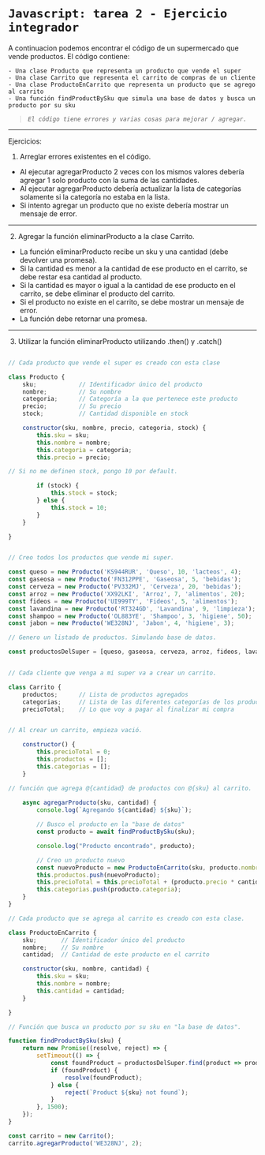 
# **``Javascript: tarea 2 - Ejercicio integrador``**

A continuacion podemos encontrar el código de un supermercado que vende productos. El código contiene:

    - Una clase Producto que representa un producto que vende el super
    - Una clase Carrito que representa el carrito de compras de un cliente
    - Una clase ProductoEnCarrito que representa un producto que se agrego al carrito
    - Una función findProductBySku que simula una base de datos y busca un producto por su sku

>*``El código tiene errores y varias cosas para mejorar / agregar.``*

---

Ejercicios:

1. Arreglar errores existentes en el código.

- Al ejecutar agregarProducto 2 veces con los mismos valores debería agregar 1 solo producto con la suma de las cantidades.
- Al ejecutar agregarProducto debería actualizar la lista de categorías solamente si la categoría no estaba en la lista.
- Si intento agregar un producto que no existe debería mostrar un mensaje de error.

---
​
2. Agregar la función eliminarProducto a la clase Carrito.

- La función eliminarProducto recibe un sku y una cantidad (debe devolver una promesa).
- Si la cantidad es menor a la cantidad de ese producto en el carrito, se debe restar esa cantidad al producto.
- Si la cantidad es mayor o igual a la cantidad de ese producto en el carrito, se debe eliminar el producto del carrito.
- Si el producto no existe en el carrito, se debe mostrar un mensaje de error.
- La función debe retornar una promesa.

---
​
3. Utilizar la función eliminarProducto utilizando .then() y .catch()
​
```javascript

// Cada producto que vende el super es creado con esta clase

class Producto {
    sku;            // Identificador único del producto
    nombre;         // Su nombre
    categoria;      // Categoría a la que pertenece este producto
    precio;         // Su precio
    stock;          // Cantidad disponible en stock

    constructor(sku, nombre, precio, categoria, stock) {
        this.sku = sku;
        this.nombre = nombre;
        this.categoria = categoria;
        this.precio = precio;

// Si no me definen stock, pongo 10 por default.

        if (stock) {
            this.stock = stock;
        } else {
            this.stock = 10;
        }
    }

}


// Creo todos los productos que vende mi super.

const queso = new Producto('KS944RUR', 'Queso', 10, 'lacteos', 4);
const gaseosa = new Producto('FN312PPE', 'Gaseosa', 5, 'bebidas');
const cerveza = new Producto('PV332MJ', 'Cerveza', 20, 'bebidas');
const arroz = new Producto('XX92LKI', 'Arroz', 7, 'alimentos', 20);
const fideos = new Producto('UI999TY', 'Fideos', 5, 'alimentos');
const lavandina = new Producto('RT324GD', 'Lavandina', 9, 'limpieza');
const shampoo = new Producto('OL883YE', 'Shampoo', 3, 'higiene', 50);
const jabon = new Producto('WE328NJ', 'Jabon', 4, 'higiene', 3);

// Genero un listado de productos. Simulando base de datos.

const productosDelSuper = [queso, gaseosa, cerveza, arroz, fideos, lavandina, shampoo, jabon];


// Cada cliente que venga a mi super va a crear un carrito.

class Carrito {
    productos;      // Lista de productos agregados
    categorias;     // Lista de las diferentes categorías de los productos en el carrito
    precioTotal;    // Lo que voy a pagar al finalizar mi compra


// Al crear un carrito, empieza vació.

    constructor() {
        this.precioTotal = 0;
        this.productos = [];
        this.categorias = [];
    }

// función que agrega @{cantidad} de productos con @{sku} al carrito.
     
    async agregarProducto(sku, cantidad) {
        console.log(`Agregando ${cantidad} ${sku}`);

        // Busco el producto en la "base de datos"
        const producto = await findProductBySku(sku);

        console.log("Producto encontrado", producto);

        // Creo un producto nuevo
        const nuevoProducto = new ProductoEnCarrito(sku, producto.nombre, cantidad);
        this.productos.push(nuevoProducto);
        this.precioTotal = this.precioTotal + (producto.precio * cantidad);
        this.categorias.push(producto.categoria);
    }
}

// Cada producto que se agrega al carrito es creado con esta clase.

class ProductoEnCarrito {
    sku;       // Identificador único del producto
    nombre;    // Su nombre
    cantidad;  // Cantidad de este producto en el carrito

    constructor(sku, nombre, cantidad) {
        this.sku = sku;
        this.nombre = nombre;
        this.cantidad = cantidad;
    }

}

// Función que busca un producto por su sku en "la base de datos".

function findProductBySku(sku) {
    return new Promise((resolve, reject) => {
        setTimeout(() => {
            const foundProduct = productosDelSuper.find(product => product.sku === sku);
            if (foundProduct) {
                resolve(foundProduct);
            } else {
                reject(`Product ${sku} not found`);
            }
        }, 1500);
    });
}

const carrito = new Carrito();
carrito.agregarProducto('WE328NJ', 2);
```